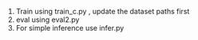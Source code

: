 1. Train using  train_c.py , update the dataset paths first
2. eval using eval2.py
3. For simple inference use infer.py
